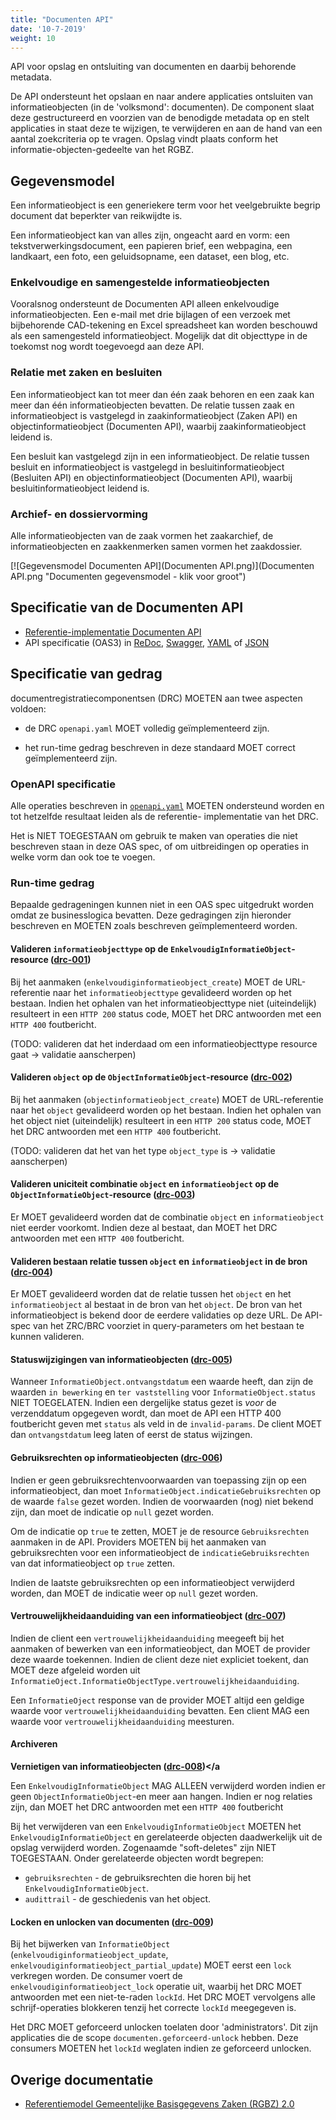 ```yaml
---
title: "Documenten API"
date: '10-7-2019'
weight: 10
---
```


API voor opslag en ontsluiting van documenten en daarbij behorende metadata.

De API ondersteunt het opslaan en naar andere applicaties ontsluiten van
informatieobjecten (in de 'volksmond': documenten). De component slaat deze
gestructureerd en voorzien van de benodigde metadata op en stelt applicaties in
staat deze te wijzigen, te verwijderen en aan de hand van een aantal
zoekcriteria op te vragen. Opslag vindt plaats conform het
informatie-objecten-gedeelte van het RGBZ.


## Gegevensmodel

Een informatieobject is een generiekere term voor het veelgebruikte begrip document dat beperkter van reikwijdte is.

Een informatieobject kan van alles zijn, ongeacht aard en vorm: een tekstverwerkingsdocument, een papieren brief, een webpagina, een landkaart, een foto, een geluidsopname, een dataset, een blog, etc.

### Enkelvoudige en samengestelde informatieobjecten

Vooralsnog ondersteunt de Documenten API alleen enkelvoudige informatieobjecten. Een e-mail met drie bijlagen of een verzoek met bijbehorende CAD-tekening en Excel spreadsheet kan worden beschouwd als een samengesteld informatieobject. Mogelijk dat dit objecttype in de toekomst nog wordt toegevoegd aan deze API.

### Relatie met zaken en besluiten

Een informatieobject kan tot meer dan één zaak behoren en een zaak kan meer dan één informatieobjecten bevatten. De relatie tussen zaak en informatieobject is vastgelegd in zaakinformatieobject (Zaken API) en objectinformatieobject (Documenten API), waarbij zaakinformatieobject leidend is.

Een besluit kan vastgelegd zijn in een informatieobject. De relatie tussen besluit en informatieobject is vastgelegd in besluitinformatieobject (Besluiten API) en objectinformatieobject (Documenten API), waarbij besluitinformatieobject leidend is.

### Archief- en dossiervorming

Alle informatieobjecten van de zaak vormen het zaakarchief, de informatieobjecten en zaakkenmerken samen vormen het zaakdossier.

[![Gegevensmodel Documenten API](Documenten API.png)](Documenten API.png "Documenten gegevensmodel - klik voor groot")


## Specificatie van de Documenten API

* [Referentie-implementatie Documenten API](https://documenten-api.vng.cloud/)
* API specificatie (OAS3) in
  [ReDoc](https://documenten-api.vng.cloud/api/v1/schema/),
  [Swagger](https://petstore.swagger.io/?url=https://documenten-api.vng.cloud/api/v1/schema/openapi.yaml),
  [YAML](https://documenten-api.vng.cloud/api/v1/schema/openapi.yaml) of
  [JSON](https://documenten-api.vng.cloud/api/v1/schema/openapi.json)


## Specificatie van gedrag


documentregistratiecomponentsen (DRC) MOETEN aan twee aspecten voldoen:

* de DRC `openapi.yaml` MOET volledig geïmplementeerd zijn.

* het run-time gedrag beschreven in deze standaard MOET correct geïmplementeerd
  zijn.

### OpenAPI specificatie

Alle operaties beschreven in [`openapi.yaml`](../../../api-specificatie/drc/openapi.yaml)
MOETEN ondersteund worden en tot hetzelfde resultaat leiden als de referentie-
implementatie van het DRC.

Het is NIET TOEGESTAAN om gebruik te maken van operaties die niet beschreven
staan in deze OAS spec, of om uitbreidingen op operaties in welke vorm dan ook
toe te voegen.

### Run-time gedrag

Bepaalde gedrageningen kunnen niet in een OAS spec uitgedrukt worden omdat ze
businesslogica bevatten. Deze gedragingen zijn hieronder beschreven en MOETEN
zoals beschreven geïmplementeerd worden.

#### **<a name="drc-001">Valideren `informatieobjecttype` op de `EnkelvoudigInformatieObject`-resource ([drc-001](#drc-001))</a>**

Bij het aanmaken (`enkelvoudiginformatieobject_create`) MOET de URL-referentie
naar het `informatieobjecttype` gevalideerd worden op het bestaan. Indien het
ophalen van het informatieobjecttype niet (uiteindelijk) resulteert in een
`HTTP 200` status code, MOET het DRC antwoorden met een `HTTP 400` foutbericht.

(TODO: valideren dat het inderdaad om een informatieobjecttype resource gaat
-> validatie aanscherpen)

#### **<a name="drc-002">Valideren `object` op de `ObjectInformatieObject`-resource ([drc-002](#drc-002))</a>**

Bij het aanmaken (`objectinformatieobject_create`) MOET de URL-referentie
naar het `object` gevalideerd worden op het bestaan. Indien het ophalen van het
object niet (uiteindelijk) resulteert in een `HTTP 200` status code, MOET het
DRC antwoorden met een `HTTP 400` foutbericht.

(TODO: valideren dat het van het type `object_type` is -> validatie aanscherpen)

#### **<a name="drc-003">Valideren uniciteit combinatie `object` en `informatieobject` op de `ObjectInformatieObject`-resource ([drc-003](#drc-003))</a>**

Er MOET gevalideerd worden dat de combinatie `object` en `informatieobject`
niet eerder voorkomt. Indien deze al bestaat, dan MOET het DRC antwoorden met
een `HTTP 400` foutbericht.

#### **<a name="drc-004">Valideren bestaan relatie tussen `object` en `informatieobject` in de bron ([drc-004](#drc-004))</a>**

Er MOET gevalideerd worden dat de relatie tussen het `object` en het `informatieobject` al bestaat in de bron van het `object`. De bron van het informatieobject is bekend door de eerdere validaties op deze URL. De API-spec van het ZRC/BRC voorziet in query-parameters om het bestaan te kunnen valideren.

#### **<a name="drc-005">Statuswijzigingen van informatieobjecten ([drc-005](#drc-005))</a>**

Wanneer `InformatieObject.ontvangstdatum` een waarde heeft, dan zijn de waarden
`in bewerking` en `ter vaststelling` voor `InformatieObject.status` NIET
TOEGELATEN. Indien een dergelijke status gezet is _voor_ de verzenddatum opgegeven
wordt, dan moet de API een HTTP 400 foutbericht geven met `status` als veld in
de `invalid-params`. De client MOET dan `ontvangstdatum` leeg laten of eerst de
status wijzingen.

#### **<a name="drc-006">Gebruiksrechten op informatieobjecten ([drc-006](#drc-006))</a>**

Indien er geen gebruiksrechtenvoorwaarden van toepassing zijn op een
informatieobject, dan moet `InformatieObject.indicatieGebruiksrechten` op de
waarde `false` gezet worden. Indien de voorwaarden (nog) niet bekend zijn,
dan moet de indicatie op `null` gezet worden.

Om de indicatie op `true` te zetten, MOET je de resource `Gebruiksrechten`
aanmaken in de API. Providers MOETEN bij het aanmaken van gebruiksrechten
voor een informatieobject de `indicatieGebruiksrechten` van dat informatieobject
op `true` zetten.

Indien de laatste gebruiksrechten op een informatieobject verwijderd worden,
dan MOET de indicatie weer op `null` gezet worden.

#### **<a name="drc-007">Vertrouwelijkheidaanduiding van een informatieobject ([drc-007](#drc-007))</a>**

Indien de client een `vertrouwelijkheidaanduiding` meegeeft bij het aanmaken
of bewerken van een informatieobject, dan MOET de provider deze waarde
toekennen. Indien de client deze niet expliciet toekent, dan MOET deze afgeleid
worden uit `InformatieOject.InformatieObjectType.vertrouwelijkheidaanduiding`.

Een `InformatieOject` response van de provider MOET altijd een geldige waarde
voor `vertrouwelijkheidaanduiding` bevatten. Een client MAG een waarde voor
`vertrouwelijkheidaanduiding` meesturen.

#### Archiveren

**<a name="drc-008">Vernietigen van informatieobjecten ([drc-008](#drc-008))</a**

Een `EnkelvoudigInformatieObject` MAG ALLEEN verwijderd worden indien er geen
`ObjectInformatieObject`-en meer aan hangen. Indien er nog relaties zijn, dan
MOET het DRC antwoorden met een `HTTP 400` foutbericht

Bij het verwijderen van een `EnkelvoudigInformatieObject` MOETEN het
`EnkelvoudigInformatieObject` en gerelateerde objecten daadwerkelijk uit de
opslag verwijderd worden. Zogenaamde "soft-deletes" zijn NIET TOEGESTAAN.
Onder gerelateerde objecten wordt begrepen:

- `gebruiksrechten` - de gebruiksrechten die horen bij het
  `EnkelvoudigInformatieObject`.
- `audittrail` - de geschiedenis van het object.

#### **<a name="drc-009">Locken en unlocken van documenten ([drc-009](#drc-009))</a>**

Bij het bijwerken van `InformatieObject` (`enkelvoudiginformatieobject_update`,
`enkelvoudiginformatieobject_partial_update`) MOET eerst een `lock` verkregen
worden. De consumer voert de `enkelvoudiginformatieobject_lock` operatie uit,
waarbij het DRC MOET antwoorden met een niet-te-raden `lockId`. Het DRC MOET
vervolgens alle schrijf-operaties blokkeren tenzij het correcte `lockId`
meegegeven is.

Het DRC MOET geforceerd unlocken toelaten door 'administrators'. Dit zijn
applicaties die de scope `documenten.geforceerd-unlock` hebben. Deze consumers
MOETEN het `lockId` weglaten indien ze geforceerd unlocken.

## Overige documentatie

* [Referentiemodel Gemeentelijke Basisgegevens Zaken (RGBZ) 2.0](https://www.gemmaonline.nl/index.php/RGBZ_2.0_in_ontwikkeling)


